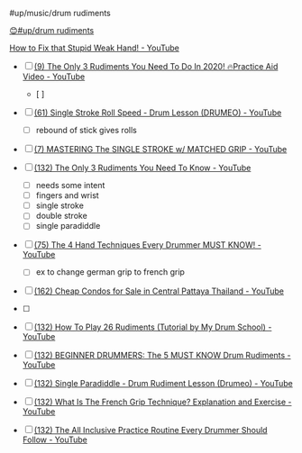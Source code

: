 
#up/music/drum rudiments

[😊#up/drum rudiments](http://47.111.95.20:6001/user/1/start/%23up%2Fdrum%20rudiments)

[How to Fix that Stupid Weak Hand! - YouTube](https://www.youtube.com/watch?v=jSAD2YLJ9Hw)

- [ ] [(9) The Only 3 Rudiments You Need To Do In 2020! 🔥Practice Aid Video - YouTube](https://www.youtube.com/watch?v=pILu7TQJ87I)
	- [ ] 
- [ ] [(61) Single Stroke Roll Speed - Drum Lesson (DRUMEO) - YouTube](https://www.youtube.com/watch?v=8LYWfpPUokc)
	- [ ] rebound of stick gives rolls
- [ ] [(7) MASTERING The SINGLE STROKE w/ MATCHED GRIP - YouTube](https://www.youtube.com/watch?v=uRh69W4IQBE)

- [ ] [(132) The Only 3 Rudiments You Need To Know - YouTube](https://www.youtube.com/watch?v=2vuyWk1yStY)
	- [ ] needs some intent
	- [ ] fingers and wrist
	- [ ] single stroke
	- [ ] double stroke
	- [ ] single paradiddle

- [ ] [(75) The 4 Hand Techniques Every Drummer MUST KNOW! - YouTube](https://www.youtube.com/watch?v=FstCw876T9M)
	- [ ] ex to change german grip to french grip


- [ ] [(162) Cheap Condos for Sale in Central Pattaya Thailand - YouTube](https://www.youtube.com/watch?v=lGJJkpo88Mc)
- [ ] 



- [ ] [(132) How To Play 26 Rudiments (Tutorial by My Drum School) - YouTube](https://www.youtube.com/watch?v=5xK2seFUuyA)
- [ ] [(132) BEGINNER DRUMMERS: The 5 MUST KNOW Drum Rudiments - YouTube](https://www.youtube.com/watch?v=mfTJjp_ieVg)
- [ ] [(132) Single Paradiddle - Drum Rudiment Lesson (Drumeo) - YouTube](https://www.youtube.com/watch?v=-imiZIrGwXE)
- [ ] [(132) What Is The French Grip Technique? Explanation and Exercise - YouTube](https://www.youtube.com/watch?v=SBnxBn2aPUA)
- [ ] [(132) The All Inclusive Practice Routine Every Drummer Should Follow - YouTube](https://www.youtube.com/watch?v=ieWVoeq-uD0)
